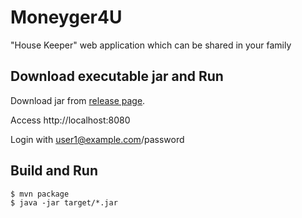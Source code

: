 # Moneyger4U

"House Keeper" web application which can be shared in your family

## Download executable jar and Run

Download jar from [release page](https://github.com/making/moneyger4u/releases).

Access http://localhost:8080

Login with user1@example.com/password

## Build and Run

    $ mvn package
    $ java -jar target/*.jar

